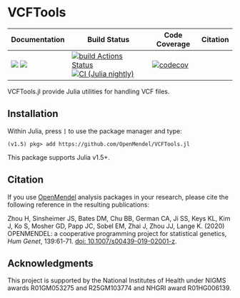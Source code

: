# VCFTools

| **Documentation** | **Build Status** | **Code Coverage**  | **Citation**  |  
|-------------------|------------------|--------------------|--------------------|  
| [![](https://img.shields.io/badge/docs-latest-blue.svg)](https://OpenMendel.github.io/VCFTools.jl/dev/) [![](https://img.shields.io/badge/docs-stable-blue.svg)](https://OpenMendel.github.io/VCFTools.jl/stable) | [![build Actions Status](https://github.com/OpenMendel/VCFTools.jl/workflows/CI/badge.svg)](https://github.com/OpenMendel/VCFTools.jl/actions) [![CI (Julia nightly)](https://github.com/openmendel/VCFTools.jl/workflows/JuliaNightly/badge.svg)](https://github.com/OpenMendel/VCFTools.jl/actions/workflows/JuliaNightly.yml) | [![codecov](https://codecov.io/gh/OpenMendel/VCFTools.jl/branch/master/graph/badge.svg?token=QtTQogesUk)](https://codecov.io/gh/OpenMendel/VCFTools.jl)

VCFTools.jl provide Julia utilities for handling VCF files.

## Installation

Within Julia, press `]` to use the package manager and type:

    (v1.5) pkg> add https://github.com/OpenMendel/VCFTools.jl

This package supports Julia v1.5+.

## Citation

If you use [OpenMendel](https://openmendel.github.io) analysis packages in your research, please cite the following reference in the resulting publications:

Zhou H, Sinsheimer JS, Bates DM, Chu BB, German CA, Ji SS, Keys KL, Kim J, Ko S, Mosher GD, Papp JC, Sobel EM, Zhai J, Zhou JJ, Lange K. (2020) OPENMENDEL: a cooperative programming project for statistical genetics,  _Hum Genet_, 139:61-71. [doi: 10.1007/s00439-019-02001-z](https://doi.org/10.1007/s00439-019-02001-z).

## Acknowledgments

This project is supported by the National Institutes of Health under NIGMS awards R01GM053275 and R25GM103774 and NHGRI award R01HG006139.
